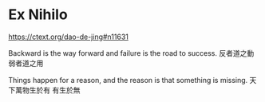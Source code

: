# Ex Nihilo

https://ctext.org/dao-de-jing#n11631

Backward is the way forward
and failure is the road to success.
反者道之動
弱者道之用

Things happen for a reason,
and the reason is that something is missing.
天下萬物生於有
有生於無
